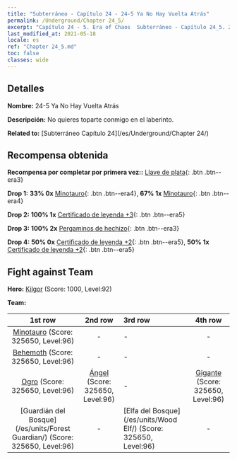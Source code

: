 ```yaml
---
title: "Subterráneo - Capítulo 24 - 24-5 Ya No Hay Vuelta Atrás"
permalink: /Underground/Chapter 24_5/
excerpt: "Capítulo 24 - 5. Era of Chaos  Subterráneo - Capítulo 24_5. 24-5 Ya No Hay Vuelta Atrás"
last_modified_at: 2021-05-18
locale: es
ref: "Chapter 24_5.md"
toc: false
classes: wide
---
```


## Detalles

 **Nombre:** 24-5 Ya No Hay Vuelta Atrás

 **Descripción:** No quieres toparte conmigo en el laberinto.

 **Related to:** [Subterráneo Capítulo 24](/es/Underground/Chapter 24/)

## Recompensa obtenida

 **Recompensa por completar por primera vez::** [Llave de plata](/ItemsES/con_693/){: .btn .btn--era3}

 **Drop 1:** **33% 0x** [Minotauro](/ItemsES/unt_248/){: .btn .btn--era4}, **67% 1x** [Minotauro](/ItemsES/unt_248/){: .btn .btn--era4}

 **Drop 2:** **100% 1x** [Certificado de leyenda +3](/ItemsES/mat_88/){: .btn .btn--era5}

 **Drop 3:** **100% 2x** [Pergaminos de hechizo](/ItemsES/con_694/){: .btn .btn--era3}

 **Drop 4:** **50% 0x** [Certificado de leyenda +2](/ItemsES/mat_81/){: .btn .btn--era5}, **50% 1x** [Certificado de leyenda +2](/ItemsES/mat_81/){: .btn .btn--era5}


## Fight against Team
 **Hero:** [Kilgor](/es/heroes/Kilgor/) (Score: 1000, Level:92)

 **Team:**


  | 1st row | 2nd row | 3rd row | 4th row |
  |:----:|:----:|:----|:----:|
  | [Minotauro](/es/units/Minotaur/) (Score: 325650, Level:96)  | - | - | - |
  | [Behemoth](/es/units/Behemoth/) (Score: 325650, Level:96)  | - | - | - |
  | [Ogro](/es/units/Ogre/) (Score: 325650, Level:96)  | [Ángel](/es/units/Angel/) (Score: 325650, Level:96)  | - | [Gigante](/es/units/Giant/) (Score: 325650, Level:96)  |
  | [Guardián del Bosque](/es/units/Forest Guardian/) (Score: 325650, Level:96)  | - | [Elfa del Bosque](/es/units/Wood Elf/) (Score: 325650, Level:96)  | - |


